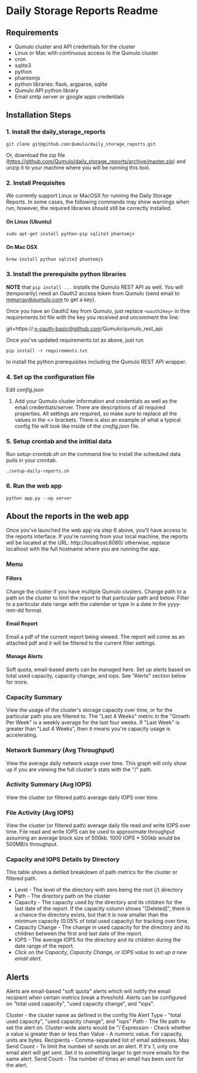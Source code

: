 # Daily Storage Reports Readme

## Requirements

* Qumulo cluster and API credentials for the cluster
* Linux or Mac with continuous access to the Qumulo cluster
* cron
* sqlite3
* python
* phantomjs
* python libraries: flask, argparse, sqlite
* Qumulo API python library
* Email smtp server or google apps credentials


## Installation Steps

### 1. Install the daily_storage_reports
```shell
git clone git@github.com:Qumulo/daily_storage_reports.git
```
Or, download the zip file (https://github.com/Qumulo/daily_storage_reports/archive/master.zip) and unzip it to your machine where you will be running this tool.

### 2. Install Prequisites

We currently support Linux or MacOSX for running the Daily Storage Reports. In some cases, the following commands may show warnings when run, however, the required libraries should still be correctly installed.

#### On Linux (Ubuntu)
```shell
sudo apt-get install python-pip sqlite3 phantomjs
```

#### On Mac OSX
```shell
brew install python sqlite3 phantomjs
```

### 3. Install the prerequisite python libraries

**NOTE** that `pip install ...` installs the Qumulo REST API as well.
You will (temporarily) need an Oauth2 access token from Qumulo (send
email to [mmurray@qumulo.com](mailto:mmurray@qumulo.com) to get a key).

Once you have an Oauth2 key from Qumulo, just replace `<oauth2key>` in
thre requirements.txt file with the key you received and uncomment the
line:

git+https://<oauth2key>:x-oauth-basic@github.com/Qumulo/qumulo_rest_api

Once you've updated requirements.txt as above, just run

```shell
pip install -r requirements.txt

```

to install the python prerequisites including the Qumulo REST API
wrapper.

### 4. Set up the configuration file
Edit *config.json*
1. Add your Qumulo cluster information and credentials as well as the email credentials/server. There are descriptions of all required properties. All settings are required, so make sure to replace all the values in the <> brackets. There is also an example of what a typical config file will look like inside of the *cnofig.json* file.

### 5. Setup crontab and the intitial data
Run *setup-crontab.sh* on the command line to install the scheduled data pulls in your crontab.
```shell
./setup-daily-reports.sh
```

### 6. Run the web app
```shell
python app.py --op server
```

## About the reports in the web app

Once you've launched the web app via step 6 above, you'll have access to the reports interface. If you're running from your local machine, the reports will be located at the URL: http://localhost:8080/ otherwise, replace localhost with the full hostname where you are running the app.

### Menu

#### Filters
Change the cluster if you have multiple Qumulo clusters. Change path to a path on the cluster to limit the report to that particular path and below. Filter to a particular date range with the calendar or type in a date in the yyyy-mm-dd format.

#### Email Report
Email a pdf of the current report being viewed. The report will come as an attached pdf and it will be filtered to the current filter settings.

#### Manage Alerts
Soft quota, email-based alerts can be managed here. Set up alerts based on total used capacity, capacity change, and iops. See "Alerts" section below for more.

### Capacity Summary
View the usage of the cluster's storage capacity over time, or for the particular path you are filtered to. The "Last 4 Weeks" metric in the "Growth Per Week" is a weekly average for the last four weeks. If "Last Week" is greater than "Last 4 Weeks", then it means you're capacity usage is accelerating.

### Network Summary (Avg Throughput)
View the average daily network usage over time. This graph will only show up if you are viewing the full cluster's stats with the "/" path.

### Activity Summary (Avg IOPS)
View the cluster (or filtered path) average daily IOPS over time.

### File Activity (Avg IOPS)
View the cluster (or filtered path) average daily file read and write IOPS over time. File read and write IOPS can be used to approximate throughput assuming an average block size of 500kb. 1000 IOPS * 500kb would be 500MB/s throughput.

### Capacity and IOPS Details by Directory
This table shows a detiled breakdown of path metrics for the cluster or filtered path.
* Level - The level of the directory with zero being the root (/) directory
* Path - The directory path on the cluster
* Capacity - The capacity used by the directory and its children for the last date of the report. If the capacity column shows "[Deleted]", there is a chance the directory exists, but that it is now smaller than the minimum capacity (0.05% of total used capacity) for tracking over time.
* Capacity Change - The change in used capacity for the directory and its children between the first and last date of the report.
* IOPS - The average IOPS for the directory and its children during the date range of the report.
* *Click on the Capacity, Capacity Change, or IOPS value to set up a new email alert.*

## Alerts
Alerts are email-based "soft quota" alerts which will notify the email recipient when certain metrics break a threshold. Alerts can be configured on "total used capacity", "used capacity change", and "iops".

Cluster - the cluster name as defined in the config file
Alert Type - "total used capacity", "used capacity change", and "iops"
Path - The file path to set the alert on. Cluster-wide alerts would be "/
Expression - Check whether a value is greater than or less than
Value - A numeric value. For capacity, units are bytes.
Recipients - Comma-separated list of email addresses.
Max Send Count - To limit the number of sends on an alert. If it's 1, only one email alert will get sent. Set it to something larger to get more emails for the same alert.
Send Count - The number of times an email has been sent for the alert.